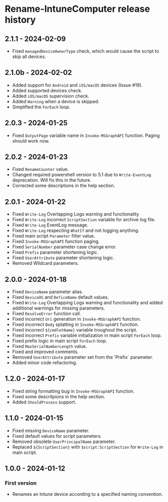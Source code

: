 # Rename-IntuneComputer release history

## 2.1.1 - 2024-02-09

* Fixed `managedDeviceOwnerType` check, which would cause the script to skip all devices.

## 2.1.0b - 2024-02-02

* Added support for `Android` and `iOS/macOS` devices (Issue #19).
* Added supported devices check.
* Added `iOS/macOS` supervision check.
* Added `Warning` when a device is skipped.
* Simplified the `ForEach` loop.

## 2.0.3 - 2024-01-25

* Fixed `OutputPage` variable name in `Invoke-MSGraphAPI` function. Paging should work now.

## 2.0.2 - 2024-01-23

* Fixed `RenameCounter` value.
* Changed required powershell version to 5.1 due to `Write-EventLog` deprecation. Will fix this in the future.
* Corrected some descriptions in the help section.

## 2.0.1 - 2024-01-22

* Fixed `Write-Log` Overlapping Logs warning and functionality
* Fixed `Write-Log` incorrect `ScriptSection` variable for archive log file.
* Fixed `Write-Log` EventLog message.
* Fixed `Write-Log` respecting `WhatIf` and not logging anything.
* Fixed main script `Parameter` filter value.
* Fixed `Invoke-MSGraphAPI` function paging.
* Fixed `SerialNumber` parameter case change error.
* Fixed `Prefix` parameter shortening logic.
* Fixed `UserAttribute` parameter shortening logic.
* Removed Wildcard parameters.

## 2.0.0 - 2024-01-18

* Fixed `DeviceName` parameter alias.
* Fixed `DeviceOS` and `DeficeName` default values.
* Fixed `Write-Log` Overlapping Logs warning and functionality and added additional warnings for missing parameters.
* Fixed `ResolveError` function call.
* Fixed incorrect `Uri` generation in `Invoke-MSGraphAPI` function.
* Fixed incorrect `Body` splatting in `Invoke-MSGraphAPI` function.
* Fixed incorrect `${cmdletName}` variable troughout the script.
* Fixed incorrect `Prefix` variable initialization in main script `ForEach` loop.
* Fixed prefix logic in main script `ForEach` loop.
* Fixed `MaxSerialNumberLength` value.
* Fixed and improved comments.
* Removed `UserAttribute` parameter set from the 'Prefix` parameter.
* Added minor code refactoring.

## 1.2.0 - 2024-01-17

* Fixed string formatting bug in `Invoke-MSGraphAPI` function.
* Fixed some descritpions in the help section.
* Added `ShouldProcess` support.

## 1.1.0 - 2024-01-15

* Fixed missing `DeviceName` parameter.
* Fixed default values for script parameters.
* Removed obsolete `UserPrincipalName` parameter.
* Replaced `${ScriptSection}` with `$script:ScriptSection` for `Write-Log` in main script.

## 1.0.0 - 2024-01-12

### First version

* Renames an Intune device according to a specified naming convention.
